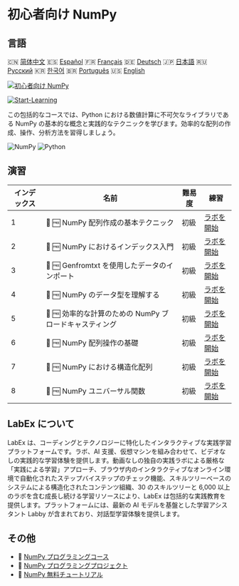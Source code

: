 # 初心者向け NumPy

## 言語

🇨🇳 [简体中文](README_zh.md) 🇪🇸 [Español](README_es.md) 🇫🇷 [Français](README_fr.md) 🇩🇪 [Deutsch](README_de.md) 🇯🇵 [日本語](README_ja.md) 🇷🇺 [Русский](README_ru.md) 🇰🇷 [한국어](README_ko.md) 🇧🇷 [Português](README_pt.md) 🇺🇸 [English](README.md) 

[![初心者向け NumPy](https://cover-creator.labex.io/numpy-for-beginners.png?lang=ja)](https://labex.io/ja/courses/numpy-for-beginners)

[![Start-Learning](https://img.shields.io/badge/Start-Learning-whitesmoke?style=for-the-badge)](https://labex.io/ja/courses/numpy-for-beginners)

この包括的なコースでは、Python における数値計算に不可欠なライブラリである NumPy の基本的な概念と実践的なテクニックを学びます。効率的な配列の作成、操作、分析方法を習得しましょう。

![NumPy](https://img.shields.io/badge/NumPy-whitesmoke?style=for-the-badge&logo=numpy)
![Python](https://img.shields.io/badge/Python-whitesmoke?style=for-the-badge&logo=python)


## 演習

|   インデックス | 名前                                                    | 難易度   | 練習                                                                                                           |
|----------------|---------------------------------------------------------|----------|----------------------------------------------------------------------------------------------------------------|
|              1 | 📖 🆓 NumPy 配列作成の基本テクニック                    | 初級     | <a target='_blank' href='https://labex.io/ja/tutorials/numpy-numpy-array-creation-596338'>ラボを開始</a>       |
|              2 | 📖 🆓 NumPy におけるインデックス入門                    | 初級     | <a target='_blank' href='https://labex.io/ja/tutorials/numpy-numpy-indexing-on-ndarrays-596339'>ラボを開始</a> |
|              3 | 📖 🆓 Genfromtxt を使用したデータのインポート           | 初級     | <a target='_blank' href='https://labex.io/ja/tutorials/numpy-numpy-io-genfromtxt-596340'>ラボを開始</a>        |
|              4 | 📖 🆓 NumPy のデータ型を理解する                        | 初級     | <a target='_blank' href='https://labex.io/ja/tutorials/numpy-numpy-data-types-596341'>ラボを開始</a>           |
|              5 | 📖 🆓 効率的な計算のための NumPy ブロードキャスティング | 初級     | <a target='_blank' href='https://labex.io/ja/tutorials/numpy-numpy-broadcasting-596342'>ラボを開始</a>         |
|              6 | 📖 🆓 NumPy 配列操作の基礎                              | 初級     | <a target='_blank' href='https://labex.io/ja/tutorials/numpy-numpy-copies-and-views-596343'>ラボを開始</a>     |
|              7 | 📖 🆓 NumPy における構造化配列                          | 初級     | <a target='_blank' href='https://labex.io/ja/tutorials/numpy-numpy-structured-arrays-596344'>ラボを開始</a>    |
|              8 | 📖 🆓 NumPy ユニバーサル関数                            | 初級     | <a target='_blank' href='https://labex.io/ja/tutorials/numpy-numpy-universal-functions-596345'>ラボを開始</a>  |

## LabEx について

LabEx は、コーディングとテクノロジーに特化したインタラクティブな実践学習プラットフォームです。ラボ、AI 支援、仮想マシンを組み合わせて、ビデオなしの実践的な学習体験を提供します。動画なしの独自の実践ラボによる厳格な「実践による学習」アプローチ、ブラウザ内のインタラクティブなオンライン環境で自動化されたステップバイステップのチェック機能、スキルツリーベースのシステムによる構造化されたコンテンツ組織、30 のスキルツリーと 6,000 以上のラボを含む成長し続ける学習リソースにより、LabEx は包括的な実践教育を提供します。プラットフォームには、最新の AI モデルを基盤とした学習アシスタント Labby が含まれており、対話型学習体験を提供します。

## その他

- 🔗 [NumPy プログラミングコース](https://github.com/labex-labs/awesome-programming-courses)
- 🔗 [NumPy プログラミングプロジェクト](https://github.com/labex-labs/awesome-programming-projects)
- 🔗 [NumPy 無料チュートリアル](https://github.com/labex-labs/numpy-free-tutorials)

